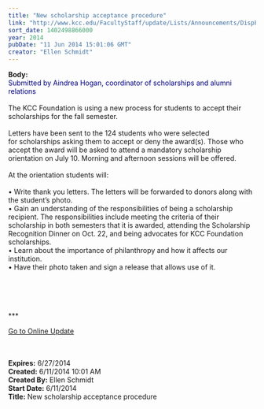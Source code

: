 ```yaml
---
title: "New scholarship acceptance procedure"
link: "http://www.kcc.edu/FacultyStaff/update/Lists/Announcements/DispForm.aspx?ID=1540"
sort_date: 1402498866000
year: 2014
pubDate: "11 Jun 2014 15:01:06 GMT"
creator: "Ellen Schmidt"
---
```


<div><b>Body:</b> <div class="ExternalClass2A232DCF555142F9834950C15F7A14A7">
<div><font color="#000080">Submitted by Aindrea Hogan, coordinator of scholarships and alumni relations</font></div>
<div><br />The KCC Foundation is using a new process for students to accept their scholarships for the fall semester. </div>
<div> </div>
<div>Letters have been sent to the 124 students who were selected for scholarships asking them to accept or deny the award(s). Those who accept the award will be asked to attend a mandatory scholarship orientation on July 10. Morning and afternoon sessions will be offered.</div>
<div> </div>
<div>At the orientation students will: </div>
<div><br />• Write thank you letters. The letters will be forwarded to donors along with the student’s photo.<br />• Gain an understanding of the responsibilities of being a scholarship recipient. The responsibilities include meeting the criteria of their scholarship in both semesters that it is awarded, attending the Scholarship Recognition Dinner on Oct. 22, and being advocates for KCC Foundation scholarships.<br />• Learn about the importance of philanthropy and how it affects our institution.<br />• Have their photo taken and sign a release that allows use of it.</div>
<div> </div>
<div> </div>
<div> </div>
<div>
<div>
<div> </div>
<div>
<div>
<div></div>
<div>
<div></div>
<div></div>
<div>
<div></div>
<div>
<div></div>
<div>
<div></div>
<div>
<p>***</p>
<p><a href="/FacultyStaff/update/Pages/dailyupdate.aspx">Go to Online Update</a></p>
<p></p></div></div>
<div></div></div></div></div>
<div></div></div><br /></div></div></div>
<div> </div></div></div>
<div><b>Expires:</b> 6/27/2014</div>
<div><b>Created:</b> 6/11/2014 10:01 AM</div>
<div><b>Created By:</b> Ellen Schmidt</div>
<div><b>Start Date:</b> 6/11/2014</div>
<div><b>Title:</b> New scholarship acceptance procedure</div>
